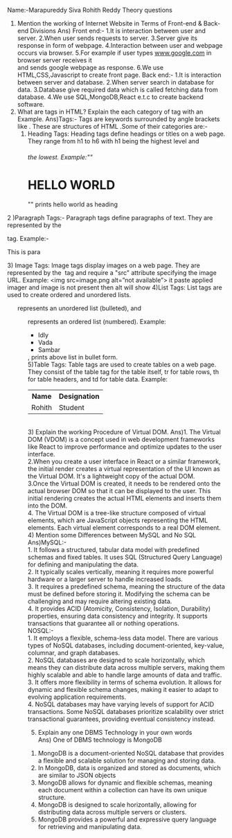 Name:-Marapureddy Siva Rohith Reddy
Theory questions
1) Mention the working of Internet Website in Terms of Front-end & Back-end Divisions
Ans) Front end:-
         1.It is interaction between user and server.
         2.When user sends  requests to server.
          3.Server give its response in form of webpage.
          4.Interaction between user and webpage occurs via browser.
         5.For example if user types www.google.com in browser server receives it         
            and sends  google webpage as response.
         6.We use HTML,CSS,Javascript to create front page.
        Back end:-
         1.It is interaction between server and database.
         2.When server search in database for data.
         3.Database give required data which is called fetching data from database.
          4.We use SQL,MongoDB,React e.t.c to create backend software.
2) What are tags in HTML? Explain the each category of tag with an Example.
Ans)Tags:-
                Tags are keywords surrounded by angle brackets like <html>.
         These are structures of HTML .Some of their categories are:-
     1. Heading Tags:
Heading tags define headings or titles on a web page. They range from h1 to h6 with h1 being the highest level and <h6> the lowest. 
Example:""<h1> HELLO WORLD </h1>""  prints hello world as heading



2 )Paragraph Tags:-
Paragraph tags define paragraphs of text. They are represented by the <p> tag. Example:-<p> This is para </p>
3) Image Tags:
Image tags display images on a web page. They are represented by the <img> tag and require a "src" attribute specifying the image URL. 
Example: <img src=image.png alt=”not available”> it paste applied imager and image is not present then alt will show
4)List Tags:
List tags are used to create ordered and unordered lists. <ul> represents an unordered list (bulleted), and <ol> represents an ordered list (numbered). Example: <ul>
  <li>Idly</li>
  <li>Vada</li>
  <li>Sambar</li>
</ul>, prints above list in bullet form.<br>
5)Table Tags:
Table tags are used to create tables on a web page. They consist of the table tag for the table itself, tr for table rows, th for table headers, and td for table data. 
Example: <table>
  <tr>
    <th>Name</th>
    <th>Designation</th>
  </tr>
  <tr>
    <td>Rohith</td>
    <td>Student</td>
  </tr>
</table>
<br>
3) Explain the working Procedure of Virtual DOM.
Ans)1. The Virtual DOM (VDOM) is a concept used in web development frameworks like React to improve performance and optimize updates to the user interface.<br>
2.When you create a user interface in React or a similar framework, the initial render creates a virtual representation of the UI known as the Virtual DOM. It's a lightweight copy of the actual DOM.<br>
3.Once the Virtual DOM is created, it needs to be rendered onto the actual browser DOM so that it can be displayed to the user. This initial rendering creates the actual HTML elements and inserts them into the DOM.<br>
4. The Virtual DOM is a tree-like structure composed of virtual elements, which are JavaScript objects representing the HTML elements. Each virtual element corresponds to a real DOM element.<br>      
 4) Mention some Differences between MySQL and No SQL<br>
Ans)MySQL:-<br>
1.	It follows a structured, tabular data model with predefined schemas and fixed tables. It uses SQL (Structured Query Language) for defining and manipulating the data.<br>
2.	It typically scales vertically, meaning it requires more powerful hardware or a larger server to handle increased loads.<br>
3.	It requires a predefined schema, meaning the structure of the data must be defined before storing it. Modifying the schema can be challenging and may require altering existing data.<br>
4.	It provides ACID (Atomicity, Consistency, Isolation, Durability) properties, ensuring data consistency and integrity. It supports transactions that guarantee all or nothing operations.<br>
NOSQL:-<br>
1.	It employs a flexible, schema-less data model. There are various types of NoSQL databases, including document-oriented, key-value, columnar, and graph databases.<br>
2.	NoSQL databases are designed to scale horizontally, which means they can distribute data across multiple servers, making them highly scalable and able to handle large amounts of data and traffic.<br>
3.	It offers more flexibility in terms of schema evolution. It allows for dynamic and flexible schema changes, making it easier to adapt to evolving application requirements.<br>
4.	NoSQL databases may have varying levels of support for ACID transactions. Some NoSQL databases prioritize scalability over strict transactional guarantees, providing eventual consistency instead.<br>

5) Explain any one DBMS Technology in your own words<br>
Ans) One of DBMS technology is MongoDB<br>
1.	MongoDB is a document-oriented NoSQL database that provides a flexible and scalable solution for managing and storing data.<br>
2.	In MongoDB, data is organized and stored as documents, which are similar to JSON objects<br>
3.	MongoDB allows for dynamic and flexible schemas, meaning each document within a collection can have its own unique structure.<br>
4.	MongoDB is designed to scale horizontally, allowing for distributing data across multiple servers or clusters.<br>
5.	MongoDB provides a powerful and expressive query language for retrieving and manipulating data.










